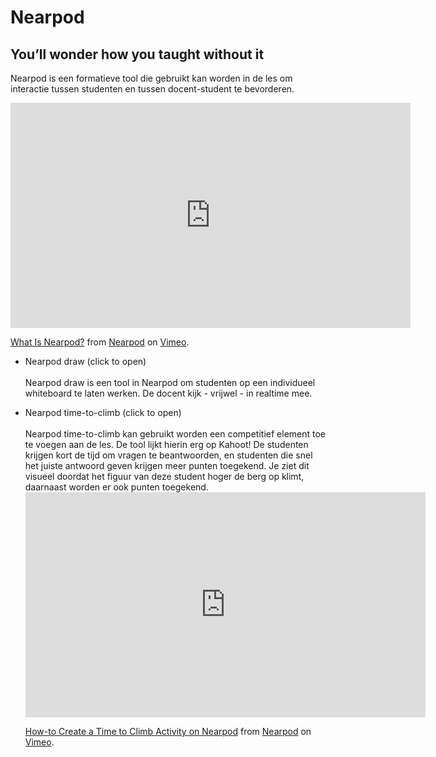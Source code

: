 # Nearpod
## You’ll wonder how you taught without it

Nearpod is een formatieve tool die gebruikt kan worden in de les om interactie tussen studenten en tussen docent-student te bevorderen.  
  
  
<iframe src="https://player.vimeo.com/video/444560128" width="640" height="360" frameborder="0" allow="autoplay; fullscreen; picture-in-picture" allowfullscreen></iframe>
<p><a href="https://vimeo.com/444560128">What Is Nearpod?</a> from <a href="https://vimeo.com/nearpod">Nearpod</a> on <a href="https://vimeo.com">Vimeo</a>.</p>
  

<ul>
<summary>  <li> Nearpod draw (click to open) </li> </summary>
<br>
Nearpod draw is een tool in Nearpod om studenten op een individueel whiteboard te laten werken. De docent kijk - vrijwel - in realtime mee.
</ul>


<ul>
<summary> <li> Nearpod time-to-climb (click to open) </li> </summary>
<br>
Nearpod time-to-climb kan gebruikt worden een competitief element toe te voegen aan de les. De tool lijkt hierin erg op Kahoot! De studenten krijgen kort de tijd om vragen te beantwoorden, en studenten die snel het juiste antwoord geven krijgen meer punten toegekend. Je ziet dit visueel doordat het figuur van deze student hoger de berg op klimt, daarnaast worden er ook punten toegekend.
<br>
<iframe src="https://player.vimeo.com/video/349129254" width="640" height="360" frameborder="0" allow="autoplay; fullscreen; picture-in-picture" allowfullscreen></iframe>
<p><a href="https://vimeo.com/349129254">How-to Create a Time to Climb Activity on Nearpod</a> from <a href="https://vimeo.com/nearpod">Nearpod</a> on <a href="https://vimeo.com">Vimeo</a>.</p>

</ul>

<br>
<br>
